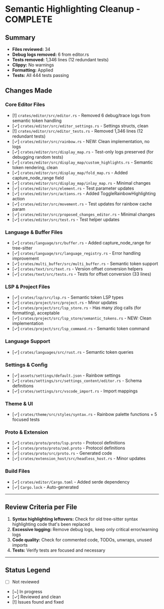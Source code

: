 # Semantic Highlighting Cleanup - COMPLETE 

## Summary
- **Files reviewed:** 34
- **Debug logs removed:** 6 from editor.rs
- **Tests removed:** 1,346 lines (12 redundant tests)
- **Clippy:**  No warnings
- **Formatting:**  Applied
- **Tests:**  All 444 tests passing

## Changes Made

### Core Editor Files
- [!] `crates/editor/src/editor.rs` - Removed 6 debug/trace logs from semantic token handling
- [✓] `crates/editor/src/editor_settings.rs` - Settings structs, clean
- [!] `crates/editor/src/editor_tests.rs` - Removed 1,346 lines (12 redundant tests)
- [✓] `crates/editor/src/rainbow.rs` - NEW: Clean implementation, no logs
- [✓] `crates/editor/src/display_map.rs` - Test-only logs preserved (for debugging random tests)
- [✓] `crates/editor/src/display_map/custom_highlights.rs` - Semantic token rendering, clean
- [✓] `crates/editor/src/display_map/fold_map.rs` - Added capture_node_range field
- [✓] `crates/editor/src/display_map/inlay_map.rs` - Minimal changes
- [✓] `crates/editor/src/element.rs` - Test parameter updates
- [✓] `crates/editor/src/actions.rs` - Added ToggleRainbowHighlighting action
- [✓] `crates/editor/src/movement.rs` - Test updates for rainbow cache param
- [✓] `crates/editor/src/proposed_changes_editor.rs` - Minimal changes
- [✓] `crates/editor/src/test.rs` - Test helper updates

### Language & Buffer Files  
- [✓] `crates/language/src/buffer.rs` - Added capture_node_range for tree-sitter
- [✓] `crates/language/src/language_registry.rs` - Error handling improvement
- [✓] `crates/multi_buffer/src/multi_buffer.rs` - Semantic token support
- [✓] `crates/text/src/text.rs` - Version offset conversion helpers
- [✓] `crates/text/src/tests.rs` - Tests for offset conversion (33 lines)

### LSP & Project Files
- [✓] `crates/lsp/src/lsp.rs` - Semantic token LSP types
- [✓] `crates/project/src/project.rs` - Minor updates
- [✓] `crates/project/src/lsp_store.rs` - Has many zlog calls (for formatting), acceptable
- [✓] `crates/project/src/lsp_store/semantic_tokens.rs` - NEW: Clean implementation
- [✓] `crates/project/src/lsp_command.rs` - Semantic token command

### Language Support

- [✓] `crates/languages/src/rust.rs` - Semantic token queries

### Settings & Config

- [✓] `assets/settings/default.json` - Rainbow settings
- [✓] `crates/settings/src/settings_content/editor.rs` - Schema definitions
- [✓] `crates/settings/src/vscode_import.rs` - Import mappings

### Theme & UI

- [✓] `crates/theme/src/styles/syntax.rs` - Rainbow palette functions + 5 focused tests

### Proto & Extension

- [✓] `crates/proto/proto/lsp.proto` - Protocol definitions
- [✓] `crates/proto/proto/zed.proto` - Protocol definitions  
- [✓] `crates/proto/src/proto.rs` - Generated code
- [✓] `crates/extension_host/src/headless_host.rs` - Minor updates

### Build Files

- [✓] `crates/editor/Cargo.toml` - Added serde dependency
- [✓] `Cargo.lock` - Auto-generated

---

## Review Criteria per File

1. **Syntax highlighting leftovers:** Check for old tree-sitter syntax highlighting code that's been replaced
2. **Excessive logging:** Remove debug logs, keep only critical error/warning logs
3. **Code quality:** Check for commented code, TODOs, unwraps, unused imports
4. **Tests:** Verify tests are focused and necessary

---

## Status Legend

- [ ] Not reviewed
- [~] In progress
- [✓] Reviewed and clean
- [!] Issues found and fixed
